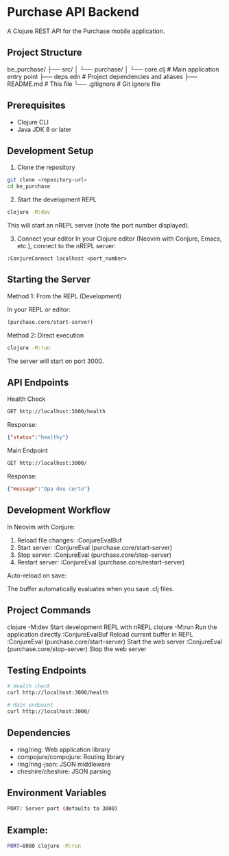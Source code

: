 # Purchase API Backend
A Clojure REST API for the Purchase mobile application.

## Project Structure

be_purchase/
├── src/
│ └── purchase/
│ └── core.clj # Main application entry point
├── deps.edn # Project dependencies and aliases
├── README.md # This file
└── .gitignore # Git ignore file

## Prerequisites
 - Clojure CLI
 - Java JDK 8 or later

## Development Setup
1. Clone the repository

```bash
git clone <repository-url>
cd be_purchase
```

2. Start the development REPL
```bash
clojure -M:dev
```
This will start an nREPL server (note the port number displayed).

3. Connect your editor
In your Clojure editor (Neovim with Conjure, Emacs, etc.), connect to the nREPL server:
```vim
:ConjureConnect localhost <port_number>
```

## Starting the Server
Method 1: From the REPL (Development)

In your REPL or editor:
```Clojure
(purchase.core/start-server)
```

Method 2: Direct execution
```bash
clojure -M:run
```
The server will start on port 3000.

## API Endpoints

Health Check
```bash
GET http://localhost:3000/health
```

Response:
```json
{"status":"healthy"}
```

Main Endpoint
```bash
GET http://localhost:3000/
```

Response:
```json
{"message":"Opa deu certo"}
```

## Development Workflow
In Neovim with Conjure:
1. Reload file changes: :ConjureEvalBuf
2. Start server: :ConjureEval (purchase.core/start-server)
3. Stop server: :ConjureEval (purchase.core/stop-server)
4. Restart server: :ConjureEval (purchase.core/restart-server)

Auto-reload on save:

The buffer automatically evaluates when you save .clj files.

## Project Commands
clojure -M:dev
Start development REPL with nREPL
clojure -M:run
Run the application directly
:ConjureEvalBuf
Reload current buffer in REPL
:ConjureEval (purchase.core/start-server)
Start the web server
:ConjureEval (purchase.core/stop-server)
Stop the web server

## Testing Endpoints
```bash
# Health check
curl http://localhost:3000/health

# Main endpoint
curl http://localhost:3000/
```

## Dependencies
 - ring/ring: Web application library
 - compojure/compojure: Routing library
 - ring/ring-json: JSON middleware
 - cheshire/cheshire: JSON parsing

## Environment Variables
```bash
PORT: Server port (defaults to 3000)
```

## Example:
```bash
PORT=8080 clojure -M:run
```
